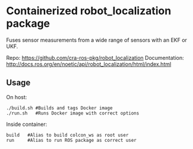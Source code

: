 # Containerized robot_localization package

Fuses sensor measurements from a wide range of sensors with an EKF or UKF. 

Repo: https://github.com/cra-ros-pkg/robot_localization
Documentation: http://docs.ros.org/en/noetic/api/robot_localization/html/index.html


## Usage

On host:
```
./build.sh #Builds and tags Docker image
./run.sh   #Runs Docker image with correct options 
```
    
Inside container:
```
build   #Alias to build colcon_ws as root user
run     #Alias to run ROS package as correct user
```
